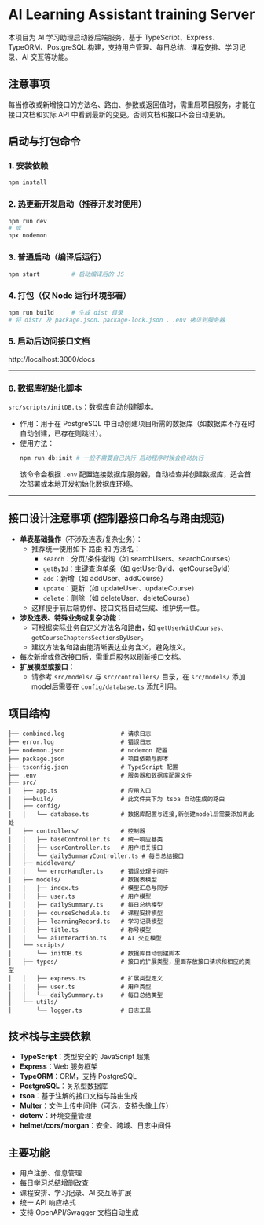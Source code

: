 # AI Learning Assistant training Server

本项目为 AI 学习助理启动器后端服务，基于 TypeScript、Express、TypeORM、PostgreSQL 构建，支持用户管理、每日总结、课程安排、学习记录、AI 交互等功能。

## 注意事项

每当修改或新增接口的方法名、路由、参数或返回值时，需重启项目服务，才能在接口文档和实际 API 中看到最新的变更。否则文档和接口不会自动更新。

## 启动与打包命令

### 1. 安装依赖
```bash
npm install
```

### 2. 热更新开发启动（推荐开发时使用）
```bash
npm run dev
# 或
npx nodemon
```

### 3. 普通启动（编译后运行）
```bash
npm start         # 启动编译后的 JS
```

### 4. 打包（仅 Node 运行环境部署）
```bash
npm run build     # 生成 dist 目录
# 将 dist/ 及 package.json、package-lock.json 、.env 拷贝到服务器
```

### 5. 启动后访问接口文档
http://localhost:3000/docs

---

### 6. 数据库初始化脚本

`src/scripts/initDB.ts`：数据库自动创建脚本。

- 作用：用于在 PostgreSQL 中自动创建项目所需的数据库（如数据库不存在时自动创建，已存在则跳过）。
- 使用方法：
	```bash
	npm run db:init # 一般不需要自己执行 启动程序时候会自动执行
	```
	该命令会根据 `.env` 配置连接数据库服务器，自动检查并创建数据库，适合首次部署或本地开发初始化数据库环境。

---

## 接口设计注意事项 (控制器接口命名与路由规范)

- **单表基础操作**（不涉及连表/复杂业务）：
	- 推荐统一使用如下 路由 和 方法名：
		- `search`：分页/条件查询（如 searchUsers、searchCourses）
		- `getById`：主键查询单条（如 getUserById、getCourseById）
		- `add`：新增（如 addUser、addCourse）
		- `update`：更新（如 updateUser、updateCourse）
		- `delete`：删除（如 deleteUser、deleteCourse）
	- 这样便于前后端协作、接口文档自动生成、维护统一性。
- **涉及连表、特殊业务或复杂功能**：
	- 可根据实际业务自定义方法名和路由，如 `getUserWithCourses`、`getCourseChaptersSectionsByUser`。
	- 建议方法名和路由能清晰表达业务含义，避免歧义。
- 每次新增或修改接口后，需重启服务以刷新接口文档。
- **扩展模型或接口**：
	- 请参考 `src/models/` 与 `src/controllers/` 目录，在 `src/models/` 添加model后需要在 `config/database.ts`  添加引用。

## 项目结构

```
├── combined.log                # 请求日志
├── error.log                   # 错误日志
├── nodemon.json                # nodemon 配置
├── package.json                # 项目依赖与脚本
├── tsconfig.json               # TypeScript 配置
├── .env                        # 服务器和数据库配置文件
├── src/
│   ├── app.ts                  # 应用入口
│   ├──build/                   # 此文件夹下为 tsoa 自动生成的路由
│   ├── config/
│   │   └── database.ts         # 数据库配置与连接,新创建model后需要添加再此处
│   ├── controllers/            # 控制器
│   │   ├── baseController.ts   # 统一响应基类
│   │   ├── userController.ts   # 用户相关接口
│   │   └── dailySummaryController.ts # 每日总结接口
│   ├── middleware/
│   │   └── errorHandler.ts     # 错误处理中间件
│   ├── models/                 # 数据表模型
│   │   ├── index.ts            # 模型汇总与同步
│   │   ├── user.ts             # 用户模型
│   │   ├── dailySummary.ts     # 每日总结模型
│   │   ├── courseSchedule.ts   # 课程安排模型
│   │   ├── learningRecord.ts   # 学习记录模型
│   │   ├── title.ts            # 称号模型
│   │   └── aiInteraction.ts    # AI 交互模型
│   └── scripts/
│       └── initDB.ts           # 数据库自动创建脚本
│   ├── types/                  # 接口的扩展类型，里面存放接口请求和相应的类型
│   │   ├── express.ts          # 扩展类型定义
│   │   ├── user.ts             # 用户类型
│   │   └── dailySummary.ts     # 每日总结类型
│   └── utils/
│       └── logger.ts           # 日志工具
```

## 技术栈与主要依赖

- **TypeScript**：类型安全的 JavaScript 超集
- **Express**：Web 服务框架
- **TypeORM**：ORM，支持 PostgreSQL
- **PostgreSQL**：关系型数据库
- **tsoa**：基于注解的接口文档与路由生成
- **Multer**：文件上传中间件（可选，支持头像上传）
- **dotenv**：环境变量管理
- **helmet/cors/morgan**：安全、跨域、日志中间件

## 主要功能
- 用户注册、信息管理
- 每日学习总结增删改查
- 课程安排、学习记录、AI 交互等扩展
- 统一 API 响应格式
- 支持 OpenAPI/Swagger 文档自动生成

